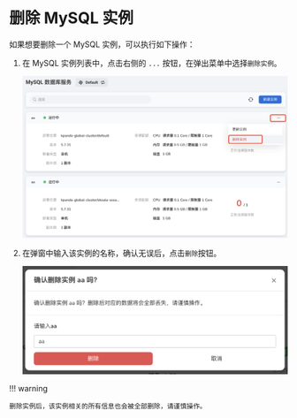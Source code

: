 # 删除 MySQL 实例

如果想要删除一个 MySQL 实例，可以执行如下操作：

1. 在 MySQL 实例列表中，点击右侧的 `...` 按钮，在弹出菜单中选择`删除实例`。

    ![](../images/delete01.png)

2. 在弹窗中输入该实例的名称，确认无误后，点击`删除`按钮。

    ![](../images/delete02.png)

!!! warning

    删除实例后，该实例相关的所有信息也会被全部删除，请谨慎操作。
